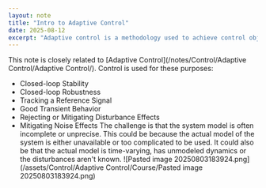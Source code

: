 ```yaml
---
layout: note
title: "Intro to Adaptive Control"
date: 2025-08-12
excerpt: "Adaptive control is a methodology used to achieve control objectives, such as stability and disturbance rejection, in systems with incomplete or uncertain models."
---
```


This note is closely related to [Adaptive Control](/notes/Control/Adaptive Control/Adaptive Control/).
Control is used for these purposes:
- Closed-loop Stability
- Closed-loop Robustness
- Tracking a Reference Signal
- Good Transient Behavior
- Rejecting or Mitigating Disturbance Effects
- Mitigating Noise Effects
The challenge is that the system model is often incomplete or unprecise. This could be because the actual model of the system is either unavailable or too complicated to be used. It could also be that the actual model is time-varying, has unmodeled dynamics or the disturbances aren't known.
![Pasted image 20250803183924.png](/assets/Control/Adaptive Control/Course/Pasted image 20250803183924.png)